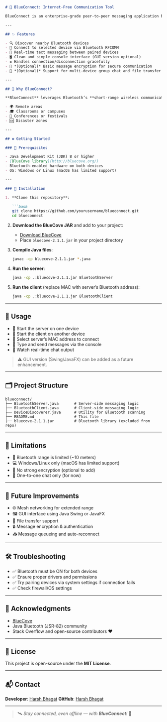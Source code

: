 ````markdown
# 🔵 BlueConnect: Internet-Free Communication Tool

BlueConnect is an enterprise-grade peer-to-peer messaging application built in **Java** using the **BlueCove** library for Bluetooth communication. This tool enables users to discover nearby Bluetooth devices, establish RFCOMM connections, and exchange text messages without the need for internet.

---

## ✨ Features

- 🔍 Discover nearby Bluetooth devices  
- 🔗 Connect to selected device via Bluetooth RFCOMM  
- 💬 Real-time text messaging between paired devices  
- 🖥️ Clean and simple console interface (GUI version optional)  
- ♻️ Handles connection/disconnection gracefully  
- 🔐 *(Optional)* Basic message encryption for secure communication  
- 👥 *(Optional)* Support for multi-device group chat and file transfer

---

## 🤔 Why BlueConnect?

**BlueConnect** leverages Bluetooth’s **short-range wireless communication** to enable **offline messaging** in environments where internet access is unavailable or unreliable — such as:

- 🌍 Remote areas  
- 🎓 Classrooms or campuses  
- 🎪 Conferences or festivals  
- 🆘 Disaster zones

---

## ⚙️ Getting Started

### 🔧 Prerequisites

- Java Development Kit (JDK) 8 or higher  
- [BlueCove library](http://bluecove.org/)  
- Bluetooth-enabled hardware on both devices  
- OS: Windows or Linux (macOS has limited support)

---

### 🚀 Installation

1. **Clone this repository**:

   ```bash
   git clone https://github.com/yourusername/blueconnect.git
   cd blueconnect
````

2. **Download the BlueCove JAR** and add to your project:

   * [Download BlueCove](http://bluecove.org/download.html)
   * Place `bluecove-2.1.1.jar` in your project directory

3. **Compile Java files**:

   ```bash
   javac -cp bluecove-2.1.1.jar *.java
   ```

4. **Run the server**:

   ```bash
   java -cp .:bluecove-2.1.1.jar BluetoothServer
   ```

5. **Run the client** (replace MAC with server’s Bluetooth address):

   ```bash
   java -cp .:bluecove-2.1.1.jar BluetoothClient
   ```

---

## 🧪 Usage

* 🔹 Start the server on one device
* 🔹 Start the client on another device
* 🔹 Select server’s MAC address to connect
* 🔹 Type and send messages via the console
* 🔹 Watch real-time chat output

> ⚠️ GUI version (Swing/JavaFX) can be added as a future enhancement.

---

## 🗂️ Project Structure

```
blueconnect/
├── BluetoothServer.java       # Server-side messaging logic
├── BluetoothClient.java       # Client-side messaging logic
├── DeviceDiscoverer.java      # Utility for Bluetooth scanning
├── README.md                  # This file
├── bluecove-2.1.1.jar         # Bluetooth library (excluded from repo)
```

---

## 🚫 Limitations

* 📶 Bluetooth range is limited (~10 meters)
* 💻 Windows/Linux only (macOS has limited support)
* 🔐 No strong encryption (optional to add)
* 📡 One-to-one chat only (for now)

---

## 🔮 Future Improvements

* 🌐 Mesh networking for extended range
* 🖼️ GUI interface using Java Swing or JavaFX
* 📁 File transfer support
* 🔒 Message encryption & authentication
* 📥 Message queueing and auto-reconnect

---

## 🛠️ Troubleshooting

* ✅ Bluetooth must be ON for both devices
* ✅ Ensure proper drivers and permissions
* ✅ Try pairing devices via system settings if connection fails
* ✅ Check firewall/OS settings

---

## 🙏 Acknowledgments

* [BlueCove](http://bluecove.org/)
* Java Bluetooth (JSR-82) community
* Stack Overflow and open-source contributors ❤️

---

## 📄 License

This project is open-source under the **MIT License**.

---

## 📬 Contact

**Developer**: [Harsh Bhagat](mailto:harshbhagat9970.com)
**GitHub**: [Harsh Bhagat](https://github.com/harshbhagat22)

---

> 🛰️ *Stay connected, even offline — with **BlueConnect**!* 🔵

```

